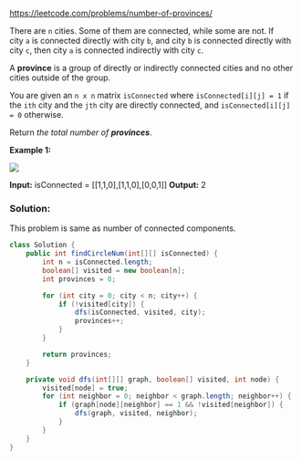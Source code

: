 https://leetcode.com/problems/number-of-provinces/

There are `n` cities. Some of them are connected, while some are not. If city `a` is connected directly with city `b`, and city `b` is connected directly with city `c`, then city `a` is connected indirectly with city `c`.

A **province** is a group of directly or indirectly connected cities and no other cities outside of the group.

You are given an `n x n` matrix `isConnected` where `isConnected[i][j] = 1` if the `ith` city and the `jth` city are directly connected, and `isConnected[i][j] = 0` otherwise.

Return _the total number of **provinces**_.

**Example 1:**

![](https://assets.leetcode.com/uploads/2020/12/24/graph1.jpg)

**Input:** isConnected = [[1,1,0],[1,1,0],[0,0,1]]
**Output:** 2

### Solution:

This problem is same as number of connected components.


```java
class Solution {
    public int findCircleNum(int[][] isConnected) {
        int n = isConnected.length;
        boolean[] visited = new boolean[n];
        int provinces = 0;

        for (int city = 0; city < n; city++) {
            if (!visited[city]) {
                dfs(isConnected, visited, city);
                provinces++;
            }
        }

        return provinces;
    }

    private void dfs(int[][] graph, boolean[] visited, int node) {
        visited[node] = true;
        for (int neighbor = 0; neighbor < graph.length; neighbor++) {
            if (graph[node][neighbor] == 1 && !visited[neighbor]) {
                dfs(graph, visited, neighbor);
            }
        }
    }
}

```